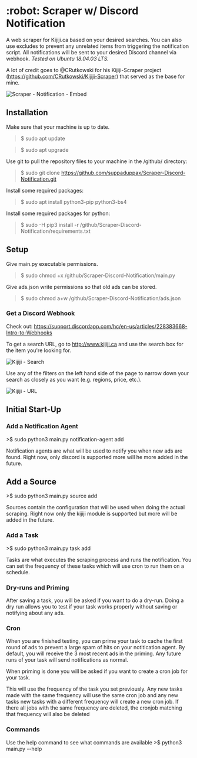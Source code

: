 <h1>:robot: Scraper w/ Discord Notification</h1>

A web scraper for Kijiji.ca based on your desired searches. You can also use excludes to prevent any unrelated items from triggering the notification script.
All notifications will be sent to your desired Discord channel via webhook.
*Tested on Ubuntu 18.04.03 LTS.*

A lot of credit goes to @CRutkowski for his Kijiji-Scraper project (https://github.com/CRutkowski/Kijiji-Scraper) that served as the base for mine.

![Scraper - Notification - Embed](https://user-images.githubusercontent.com/58180427/69883816-73c8ed00-129b-11ea-9dd8-c02a9fbb76e2.png)


<h2>Installation</h2>

Make sure that your machine is up to date.
>$ sudo apt update

>$ sudo apt upgrade

Use git to pull the repository files to your machine in the /github/ directory:
>$ sudo git clone https://github.com/suppaduppax/Scraper-Discord-Notification.git

Install some required packages:
>$ sudo apt install python3-pip python3-bs4

Install some required packages for python:
>$ sudo -H pip3 install -r /github/Scraper-Discord-Notification/requirements.txt

<h2>Setup</h2>

Give main.py executable permissions.
>$ sudo chmod +x /github/Scraper-Discord-Notification/main.py

Give ads.json write permissions so that old ads can be stored.
>$ sudo chmod a+w /github/Scraper-Discord-Notification/ads.json

<h3>Get a Discord Webhook</h3>

Check out: https://support.discordapp.com/hc/en-us/articles/228383668-Intro-to-Webhooks

To get a search URL, go to http://www.kijiji.ca and use the search box for the item you're looking for.

![Kijiji - Search](https://user-images.githubusercontent.com/58180427/69773229-dd3fe300-1157-11ea-884c-5f5c12b3f874.png)

Use any of the filters on the left hand side of the page to narrow down your search as closely as you want (e.g. regions, price, etc.).

![Kijiji - URL](https://user-images.githubusercontent.com/58180427/69773238-e16c0080-1157-11ea-8105-797037bb5687.png)

<h2>Initial Start-Up</h2>

<h3>Add a Notification Agent</h3>
>$ sudo python3 main.py notification-agent add
 
Notification agents are what will be used to notify you when new ads are found.
Right now, only discord is supported more will he more added in the future.
 
<h2>Add a Source</h2>
>$ sudo python3 main.py source add
 
Sources contain the configuration that will be used when doing the actual scraping. Right
now only the kijiji module is supported but more will be added in the future.

<h3>Add a Task</h3>
>$ sudo python3 main.py task add
 
Tasks are what executes the scraping process and runs the notification.
You can set the frequency of these tasks which will use cron to run them on
a schedule.

<h3>Dry-runs and Priming</h3>
After saving a task, you will be asked if you want to do a dry-run.
Doing a dry run allows you to test if your task works properly without saving or notifying about any ads.

<h3>Cron</h3>
When you are finished testing, you can prime your task to cache the first
round of ads to prevent a large spam of hits on your notitication agent.
By default, you will receive the 3 most recent ads in the priming.
Any future runs of your task will send notifications as normal.

When priming is done you will be asked if you want to create a cron
job for your task. 

This will use the frequency of the task you set previously.
Any new tasks made with the same frequency will use the same cron job and
any new tasks new tasks with a different frequency will create a new cron
job. If there all jobs with the same frequency are deleted, the cronjob matching
that frequency will also be deleted

<h3>Commands</h3>
Use the help command to see what commands are available
>$ python3 main.py --help 
